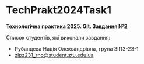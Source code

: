 # TechPrakt2024Task1
**Технологічна практика 2025. Git. Завдання №2**

Список студентів, які виконали завдання:
* Рубанцева Надія Олександрівна, група ЗІПЗ-23-1
* zipz231_rno@student.ztu.edu.ua
